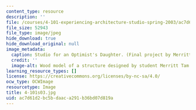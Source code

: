 ```yaml
---
content_type: resource
description: ''
file: /courses/4-101-experiencing-architecture-studio-spring-2003/ac7d61d2bc5bdaaca291b36bd07d819a_4-101s03.jpg
file_size: 52943
file_type: image/jpeg
hide_download: true
hide_download_original: null
image_metadata:
  caption: Studio for an Optimist's Daughter. (Final project by Merritt Tam.)
  credit: ''
  image-alt: Wood model of a structure designed by student Merritt Tam.
learning_resource_types: []
license: https://creativecommons.org/licenses/by-nc-sa/4.0/
ocw_type: OCWImage
resourcetype: Image
title: 4-101s03.jpg
uid: ac7d61d2-bc5b-daac-a291-b36bd07d819a
---
```

